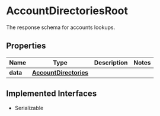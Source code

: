 

# AccountDirectoriesRoot

The response schema for accounts lookups.

## Properties

Name | Type | Description | Notes
------------ | ------------- | ------------- | -------------
**data** | [**AccountDirectories**](AccountDirectories.md) |  | 


## Implemented Interfaces

* Serializable


